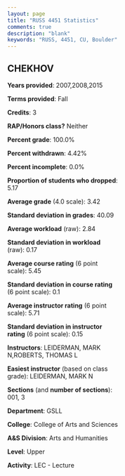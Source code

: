 ```yaml
---
layout: page
title: "RUSS 4451 Statistics"
comments: true
description: "blank"
keywords: "RUSS, 4451, CU, Boulder"
--- 
```

<head>
<script src="https://ajax.googleapis.com/ajax/libs/jquery/2.1.3/jquery.min.js"></script>
<script src="https://dl.dropboxusercontent.com/s/pc42nxpaw1ea4o9/highcharts.js?dl=0"></script>
<!-- <script src="../assets/js/highcharts.js"></script> -->
<style type="text/css">@font-face {
	font-family: "Bebas Neue";
	src: url(https://www.filehosting.org/file/details/544349/BebasNeue%20Regular.otf) format("opentype");
	}
	h1.Bebas { 
		font-family: "Bebas Neue", Verdana, Tahoma;
	}
</style>
</head>
<body>
	<div id="container" style="float: right; width: 45%; height: 88%; margin-left: 2.5%; margin-right: 2.5%;"></div>
	<script language="JavaScript">
		$(document).ready(function() {
		var chart = {type: 'column'};
		var title = {text: 'Grade Distribution'};
		var xAxis = {categories: ['A','B','C','D','F'],crosshair: true};
		var yAxis = {min: 0,title: {text: 'Percentage'}};
		var tooltip = {headerFormat: '<center><b><span style="font-size:20px">{point.key}</span></b></center>',
		               pointFormat: '<td style="padding:0"><b>{point.y:.1f}%</b></td>',
		               footerFormat: '</table>',shared: true,useHTML: true};
		var plotOptions = {column: {pointPadding: 0.0,borderWidth: 0}};  
		var credits = {enabled: false};var series= [{name: 'Percent',data: [58.18,29.09,9.09,0.0,3.64,]}];
		var json = {};
		json.chart = chart;
		json.title = title;
		json.tooltip = tooltip;
		json.xAxis = xAxis;
		json.yAxis = yAxis;  
		json.series = series;
		json.plotOptions = plotOptions;  
		json.credits = credits;
		$('#container').highcharts(json);
	});
	</script>
</body>
			   
## CHEKHOV

**Years provided**: 2007,2008,2015

**Terms provided**: Fall

**Credits**: 3

**RAP/Honors class?** Neither

**Percent grade**: 100.0%

**Percent withdrawn**: 4.42%

**Percent incomplete**: 0.0%

**Proportion of students who dropped**: 5.17

**Average grade** (4.0 scale): 3.42

**Standard deviation in grades**: 40.09

**Average workload** (raw): 2.84

**Standard deviation in workload** (raw): 0.17

**Average course rating** (6 point scale): 5.45

**Standard deviation in course rating** (6 point scale): 0.1

**Average instructor rating** (6 point scale): 5.71

**Standard deviation in instructor rating** (6 point scale): 0.15

**Instructors**: LEIDERMAN, MARK N,ROBERTS, THOMAS L

**Easiest instructor** (based on class grade): LEIDERMAN, MARK N

**Sections** (and **number of sections**): 001, 3

**Department**: GSLL

**College**: College of Arts and Sciences

**A&S Division**: Arts and Humanities

**Level**: Upper

**Activity**: LEC - Lecture